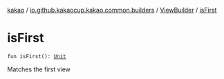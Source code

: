 [kakao](../../index.md) / [io.github.kakaocup.kakao.common.builders](../index.md) / [ViewBuilder](index.md) / [isFirst](./is-first.md)

# isFirst

`fun isFirst(): `[`Unit`](https://kotlinlang.org/api/latest/jvm/stdlib/kotlin/-unit/index.html)

Matches the first view

